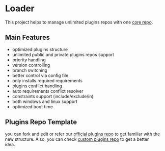 <!--Help me-->
# Loader

This project helps to manage unlimited plugins repos with one [core repo](https://github.com/UsergeTeam/Userge).

## Main Features

* optimized plugins structure
* unlimited public and private plugins repos support
* priority handling
* version controlling
* branch switching
* better control via config file
* only installs required requirements
* plugins conflict handling
* auto requirements conflict resolver
* constraints support (include/exclude/in)
* both windows and linux support
* optimized boot time

## Plugins Repo Template

you can fork and edit or refer our [official plugins repo](https://github.com/UsergeTeam/Userge-Plugins)
to get familiar with the new structure.
Also, you can check [custom plugins repo](https://github.com/UsergeTeam/Custom-Plugins) to get a better idea.
